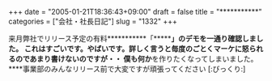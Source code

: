 +++
date = "2005-01-21T18:36:43+09:00"
draft = false
title = "***********"
categories = ["会社・社長日記"]
slug = "1332"
+++

来月弊社でリリース予定の有料***********「*********」のデモを一通り確認しました。
これはすごいです。やばいです。詳しく言うと毎度のごとくマーケに怒られるのであまり書けないのですが・・
僕も何か****を作りたくなってしまいました。
****事業部のみんなリリース前で大変ですが頑張ってください
[:びっくり:]

